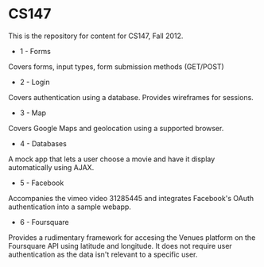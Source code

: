 CS147
=====

This is the repository for content for CS147, Fall 2012.

* 1 - Forms

Covers forms, input types, form submission methods (GET/POST) 

* 2 - Login

Covers authentication using a database. Provides wireframes for sessions.

* 3 - Map

Covers Google Maps and geolocation using a supported browser.

* 4 - Databases

A mock app that lets a user choose a movie and have it display automatically using AJAX.

* 5 - Facebook

Accompanies the vimeo video 31285445 and integrates Facebook's OAuth authentication into a sample webapp.

* 6 - Foursquare

Provides a rudimentary framework for accesing the Venues platform on the Foursquare API using latitude and longitude. It does not require user authentication as the data isn't relevant to a specific user.